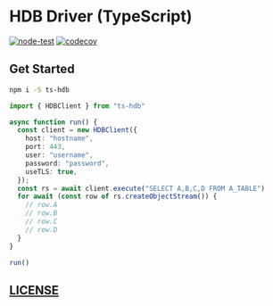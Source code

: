 # HDB Driver (TypeScript)

[![node-test](https://github.com/Soontao/ts-hdb/actions/workflows/nodejs.yml/badge.svg)](https://github.com/Soontao/ts-hdb/actions/workflows/nodejs.yml)
[![codecov](https://codecov.io/gh/Soontao/ts-hdb/branch/main/graph/badge.svg?token=WJf9XudtiU)](https://codecov.io/gh/Soontao/ts-hdb)

## Get Started

```bash
npm i -S ts-hdb
```

```ts
import { HDBClient } from "ts-hdb"

async function run() {
  const client = new HDBClient({
    host: "hostname",
    port: 443,
    user: "username",
    password: "password",
    useTLS: true,
  });
  const rs = await client.execute("SELECT A,B,C,D FROM A_TABLE")
  for await (const row of rs.createObjectStream()) {
    // row.A
    // row.B
    // row.C
    // row.D
  }
}

run()
```


## [LICENSE](./LICENSE)
